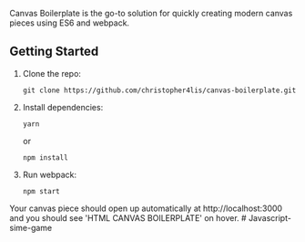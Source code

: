 Canvas Boilerplate is the go-to solution for quickly creating modern canvas pieces using ES6 and webpack.

## Getting Started

1.  Clone the repo:

        git clone https://github.com/christopher4lis/canvas-boilerplate.git

2.  Install dependencies:

        yarn

    or

        npm install

3.  Run webpack:

        npm start

Your canvas piece should open up automatically at http://localhost:3000 and you should see 'HTML CANVAS BOILERPLATE' on hover.
#   J a v a s c r i p t - s i m e - g a m e  
 